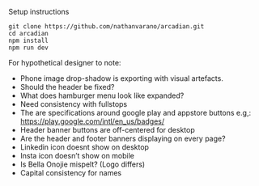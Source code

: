 Setup instructions

```
git clone https://github.com/nathanvarano/arcadian.git
cd arcadian
npm install
npm run dev
```

For hypothetical designer to note:
- Phone image drop-shadow is exporting with visual artefacts.
- Should the header be fixed?
- What does hamburger menu look like expanded?
- Need consistency with fullstops 
- The are specifications around google play and appstore buttons e.g,: https://play.google.com/intl/en_us/badges/
- Header banner buttons are off-centered for desktop
- Are the header and footer banners displaying on every page?
- Linkedin icon doesnt show on desktop
- Insta icon doesn’t show on mobile
- Is Bella Onojie mispelt? (Logo differs)
- Capital consistency for names
